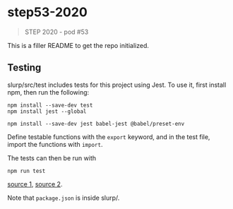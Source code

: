 # step53-2020
> STEP 2020 - pod #53

This is a filler README to get the repo initialized.

## Testing
slurp/src/test includes tests for this project using Jest. To use it,
first install npm, then run the following:

```
npm install --save-dev test
npm install jest --global

npm install --save-dev jest babel-jest @babel/preset-env 

``` 

Define testable functions with the `export` keyword, and in the test file, import the functions with `import`. 

The tests can then be run with 

```
npm run test
```

[source 1](https://jestjs.io/docs/en/configuration), [source 2](https://medium.com/@saplos123456/using-es6-import-and-export-statements-for-jest-testing-in-node-js-b20c8bd9041c). 

Note that `package.json` is inside slurp/.